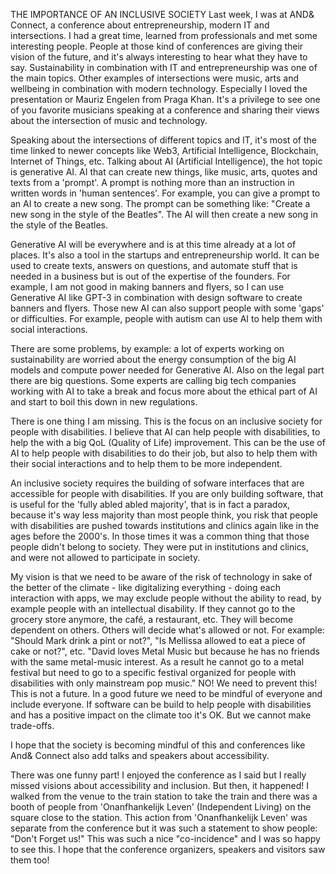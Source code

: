 THE IMPORTANCE OF AN INCLUSIVE SOCIETY
Last week, I was at AND& Connect, a conference about entrepreneurship, modern IT and intersections.
I had a great time, learned from professionals and met some interesting people. People at those kind of conferences are giving their vision of the future, and it's always interesting to hear what they have to say. Sustainability in combination with IT and entrepreneurship was one of the main topics. Other examples of intersections were music, arts and wellbeing in combination with modern technology. Especially I loved the presentation or Mauriz Engelen from Praga Khan. It's a privilege to see one of you favorite musicians speaking at a conference and sharing their views about the intersection of music and technology.

Speaking about the intersections of different topics and IT, it's most of the time linked to newer concepts like Web3, Artificial Intelligence, Blockchain, Internet of Things, etc. Talking about AI (Artificial Intelligence), the hot topic is generative AI. AI that can create new things, like music, arts, quotes and texts from a 'prompt'. 
A prompt is nothing more than an instruction in written words in 'human sentences'. For example, you can give a prompt to an AI to create a new song. 
The prompt can be something like: "Create a new song in the style of the Beatles". The AI will then create a new song in the style of the Beatles.

Generative AI will be everywhere and is at this time already at a lot of places. It's also a tool in the startups and entrepreneurship world. It can be used to create texts, answers on questions, and automate stuff that is needed in a business but is out of the expertise of the founders. For example, I am not good in making banners and flyers, so I can use Generative AI like GPT-3 in combination  with design software to create banners and flyers. Those new AI can also support people with some 'gaps' or difficulties. For example, people with autism can use AI to help them with social interactions.

There are some problems, by example: a lot of experts working on sustainability are worried about the energy consumption of the big AI models and compute power needed for Generative AI. Also on the legal part there are big questions. Some experts are calling big tech companies working with AI to take a break and focus more about the ethical part of AI and start to boil this down in new regulations.

There is one thing I am missing. This is the focus on an inclusive society for people with disabilities. I believe that AI can help people with disabilities, to help the with a big QoL (Quality of Life) improvement. This can be the use of AI to help people with disabilities to do their job, but also to help them with their social interactions and to help them to be more independent.

An inclusive society requires the building of sofware interfaces that are accessible for people with disabilities. If you are only building software, that is useful for the 'fully abled abled majority', that is in fact a paradox, because it's way less majority than most people think, you risk that people with disabilities are pushed towards institutions and clinics again like in the ages before the 2000's. In those times it was a common thing that those people didn't belong to society. They were put in institutions and clinics, and were not allowed to participate in society.

My vision is that we need to be aware of the risk of technology in sake of the better of the climate - like digitalizing everything - doing each interaction with apps, we may exclude people without the ability to read, by example people with an intellectual disability. If they cannot go to the grocery store anymore, the café, a restaurant, etc. They will become dependent on others. Others will decide what's allowed or not. For example: "Should Mark drink a pint or not?", "Is Mellissa allowed to eat a piece of cake or not?", etc. "David loves Metal Music but because he has no friends with the same metal-music interest. As a result he cannot go to a metal festival but need to go to a specific festival organized for people with disabilities with only mainstream pop music." 
NO! We need to prevent this! This is not a future. In a good future we need to be mindful of everyone and include everyone. If software can be build to help people with disabilities and has a positive impact on the climate too it's OK. But we cannot make trade-offs.

I hope that the society is becoming mindful of this and conferences like And& Connect also add talks and speakers about accessibility.

There was one funny part! I enjoyed the conference as I said but I really missed visions about accessibility and inclusion. But then, it happened!
I walked from the venue to the train station to take the train and there was a booth of people from 'Onanfhankelijk Leven' (Independent Living) on the square close to the station. This action from 'Onanfhankelijk Leven' was separate from the conference but it was such a statement to show people:
"Don't Forget us!" This was such a nice "co-incidence" and I was so happy to see this. I hope that the conference organizers, speakers and visitors saw them too!